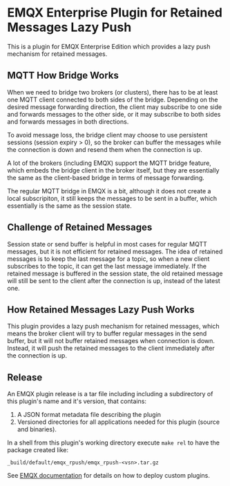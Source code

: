 # EMQX Enterprise Plugin for Retained Messages Lazy Push

This is a plugin for EMQX Enterprise Edition which provides a lazy push mechanism for retained messages.

## MQTT How Bridge Works

When we need to bridge two brokers (or clusters), there has to be at least one MQTT client connected to both sides of the bridge.
Depending on the desired message forwarding direction, the client may subscribe to one side and forwards messages to the other side,
or it may subscribe to both sides and forwards messages in both directions.

To avoid message loss, the bridge client may choose to use persistent sessions (session expiry > 0),
so the broker can buffer the messages while the connection is down and resend them when the connection is up.

A lot of the brokers (including EMQX) support the MQTT bridge feature, which embeds the bridge client in the broker itself,
but they are essentially the same as the client-based bridge in terms of message forwarding.

The regular MQTT bridge in EMQX is a bit, although it does not create a local subscripiton, it still keeps the messages
to be sent in a buffer, which essentially is the same as the session state.

## Challenge of Retained Messages

Session state or send buffer is helpful in most cases for regular MQTT messages, but it is not efficient for retained messages.
The idea of retained messages is to keep the last message for a topic, so when a new client subscribes to the topic, it can get the last message immediately.
If the retained message is buffered in the session state, the old retained message will still be sent to the client after the connection is up, instead of the latest one.

## How Retained Messages Lazy Push Works

This plugin provides a lazy push mechanism for retained messages, which means the broker client will try to buffer regular messages in the send buffer,
but it will not buffer retained messages when connection is down. Instead, it will push the retained messages to the client immediately after the connection is up.

## Release

An EMQX plugin release is a tar file including including a subdirectory of this plugin's name and it's version, that contains:

1. A JSON format metadata file describing the plugin
2. Versioned directories for all applications needed for this plugin (source and binaries).

In a shell from this plugin's working directory execute `make rel` to have the package created like:

```
_build/default/emqx_rpush/emqx_rpush-<vsn>.tar.gz
```

See [EMQX documentation](https://docs.emqx.com/en/enterprise/v5.0/extensions/plugins.html) for details on how to deploy custom plugins.
